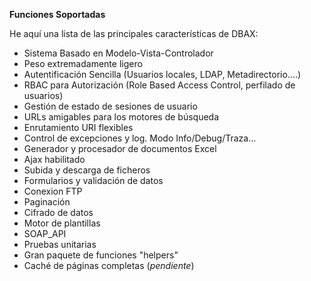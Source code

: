 <p class="page-header1"><b>Funciones Soportadas</b></p>

He aquí una lista de las principales características de DBAX:

- Sistema Basado en Modelo-Vista-Controlador
- Peso extremadamente ligero
- Autentificación Sencilla (Usuarios locales, LDAP, Metadirectorio….)
- RBAC para Autorización (Role Based Access Control, perfilado de usuarios)
- Gestión de estado de sesiones de usuario
- URLs amigables para los motores de búsqueda
- Enrutamiento URI flexibles
- Control de excepciones y log. Modo Info/Debug/Traza…
- Generador y procesador de documentos Excel
- Ajax habilitado
- Subida y descarga de ficheros
- Formularios y validación de datos
- Conexion FTP
- Paginación
- Cifrado de datos
- Motor de plantillas
- SOAP_API
- Pruebas unitarias
- Gran paquete de funciones "helpers"
- Caché de páginas completas (_pendiente_)
